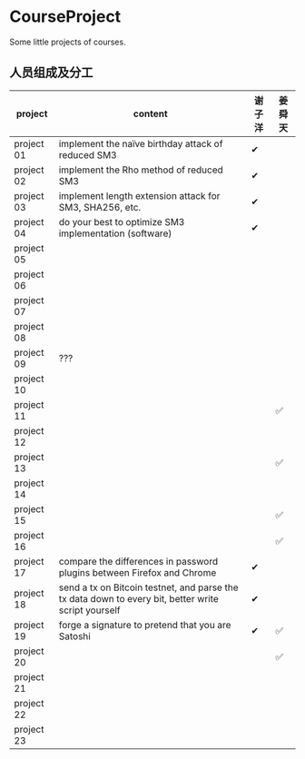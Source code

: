 # CourseProject

Some little projects of courses.

## 人员组成及分工

| project    | content                                                                                             | 谢子洋 | 姜舜天 |
| ---------- | --------------------------------------------------------------------------------------------------- | --- | --- |
| project 01 | implement the naïve birthday attack of reduced SM3                                                  | ✔   |     |
| project 02 | implement the Rho method of reduced SM3                                                             | ✔   |     |
| project 03 | implement length extension attack for SM3, SHA256, etc.                                             | ✔   |     |
| project 04 | do your best to optimize SM3 implementation (software)                                              | ✔   |     |
| project 05 |                                                                                                     |     |     |
| project 06 |                                                                                                     |     |     |
| project 07 |                                                                                                     |     |     |
| project 08 |                                                                                                     |     |     |
| project 09 | ???                                                                                                 |     |     |
| project 10 |                                                                                                     |     |     |
| project 11 |                                                                                                     |     |    ✅ |
| project 12 |                                                                                                     |     |     |
| project 13 |                                                                                                     |     |    ✅ |
| project 14 |                                                                                                     |     |     |
| project 15 |                                                                                                     |     |     ✅|
| project 16 |                                                                                                     |     |   ✅  |
| project 17 | compare the differences in password plugins between Firefox and Chrome  | ✔   |     |
| project 18 | send a tx on Bitcoin testnet, and parse the tx data down to every bit, better write script yourself | ✔   |     |
| project 19 | forge a signature to pretend that you are Satoshi                                                   | ✔   |  ✅   |
| project 20 |                                                                                                     |     |    ✅ |
| project 21 |                                                                                                     |     |     |
| project 22 |                                                                                                     |     |     |
| project 23 |                                                                                                     |     |     |

